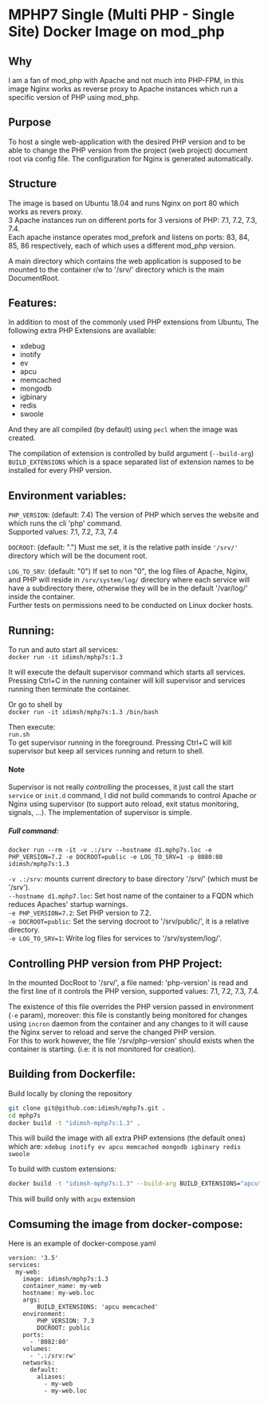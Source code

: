 # MPHP7 Single (Multi PHP - Single Site) Docker Image on mod_php

## Why
I am a fan of mod_php with Apache and not much into PHP-FPM, in this image 
Nginx works as reverse proxy to Apache instances which run a specific 
version of PHP using mod_php.

## Purpose
To host a single web-application with the desired PHP version and to be 
able to change the PHP version from the project (web project) document 
root via config file. 
The configuration for Nginx is generated automatically.

## Structure
The image is based on Ubuntu 18.04 and runs Nginx on port 80 which works as 
revers proxy.  
3 Apache instances run on different ports for 3 versions of 
PHP: 7.1, 7.2, 7.3, 7.4.  
Each apache instance operates mod_prefork and listens on 
ports: 83, 84, 85, 86 
respectively, each of which uses a different mod_php version.  
  
A main directory which contains the web application is supposed to 
be mounted to the container r/w to '/srv/' directory which is the 
main DocumentRoot.

## Features:  
In addition to most of the commonly used PHP extensions from Ubuntu,
The following extra PHP Extensions are available:
- xdebug
- inotify
- ev
- apcu
- memcached
- mongodb
- igbinary
- redis
- swoole
  
And they are all compiled (by default) using `pecl` when the image was created.

The compilation of extension is controlled by build argument (`--build-arg`) `BUILD_EXTENSIONS` which is a space separated list of extension names to be installed for every PHP version.    


## Environment variables:
`PHP_VERSION`: (default: 7.4) The version of PHP which serves the website 
and which runs the cli 'php' command.  
Supported values: 7.1, 7.2, 7.3, 7.4 
  
`DOCROOT`: (default: ".") Must me set, it is the relative path inside `'/srv/'`
directory which will be the document root.
  
`LOG_TO_SRV`: (default: "0") If set to non "0", the log files of Apache, Nginx, and PHP will reside in `/srv/system/log/`
directory where each service will have a subdirectory there, otherwise they will be in the default '/var/log/' inside the container.  
Further tests on permissions need to be conducted on Linux docker hosts.  

## Running:
To run and auto start all services:  
`docker run -it idimsh/mphp7s:1.3`  
  
It will execute the default supervisor command which starts all services.  
Pressing Ctrl+C in the running container will kill supervisor and 
services running then terminate the container.  
  
Or go to shell by  
`docker run -it idimsh/mphp7s:1.3 /bin/bash`  
  
Then execute:  
`run.sh`  
To get supervisor running in the foreground. Pressing Ctrl+C will kill 
supervisor but keep all services running and return to shell.  
  
#### Note
Supervisor is not really *controlling* the processes, it just call the start
`service` or `init.d` command, I did not build commands to control Apache or
Nginx using supervisor (to support auto reload, exit status monitoring, 
signals, ...). The implementation of supervisor is simple.  
  
##### Full command:
`docker run --rm -it -v .:/srv --hostname d1.mphp7s.loc -e PHP_VERSION=7.2 -e DOCROOT=public -e LOG_TO_SRV=1 -p 8080:80 idimsh/mphp7s:1.3`  
  
`-v .:/srv`: mounts current directory to base directory '/srv/' (which must be '/srv').  
`--hostname d1.mphp7.loc`: Set host name of the container to a FQDN which reduces Apaches' startup warnings.  
`-e PHP_VERSION=7.2`: Set PHP version to 7.2.  
`-e DOCROOT=public`: Set the serving docroot to '/srv/public/', it is a relative directory.  
`-e LOG_TO_SRV=1`: Write log files for services to '/srv/system/log/'.  
  
## Controlling PHP version from PHP Project:  
In the mounted DocRoot to '/srv/', a file named: 'php-version' is read and
the first line of it controls the PHP version, supported values: 7.1, 7.2, 7.3, 7.4.  
  
The existence of this file overrides the PHP version passed in environment 
(`-e` param), moreover: this file is constantly being monitored for changes
using `incron` daemon from the container and any changes to it will cause
the Nginx server to reload and serve the changed PHP version.  
For this to work however, the file '/srv/php-version' should exists when 
the container is starting. (i.e: it is not monitored for creation).  

## Building from Dockerfile:
Build locally by cloning the repository
```bash
git clone git@github.com:idimsh/mphp7s.git .
cd mphp7s
docker build -t "idimsh-mphp7s:1.3" .
```  
This will build the image with all extra PHP extensions (the default ones) which are: `xdebug inotify ev apcu memcached mongodb igbinary redis swoole`  
  
To build with custom extensions:
```bash
docker build -t "idimsh-mphp7s:1.3" --build-arg BUILD_EXTENSIONS="apcu" .
```  
This will build only with `acpu` extension

## Comsuming the image from docker-compose:  
Here is an example of docker-compose.yaml
```docker
version: '3.5'
services:
  my-web:
    image: idimsh/mphp7s:1.3
    container_name: my-web
    hostname: my-web.loc
    args:                                                                      
        BUILD_EXTENSIONS: 'apcu memcached'
    environment:
        PHP_VERSION: 7.3
        DOCROOT: public
    ports:
      - '8082:80'
    volumes:
      - '.:/srv:rw'
    networks:
      default:
        aliases:
          - my-web
          - my-web.loc
```

